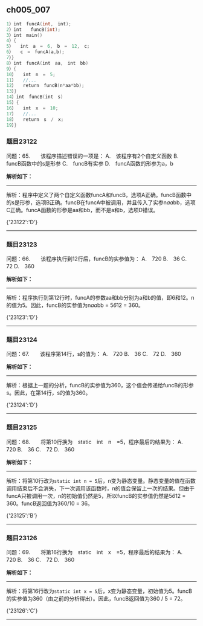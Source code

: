 ## ch005_007
``` c++
1）int　funcA(int,　int);
2）int　　funcB(int);
3）int　main()
4）{
5）　　int　a　=　6,　b　=　12,　c;
6）　　c　=　funcA(a,b);
7）}
8）int　funcA(int　aa,　int　bb)
9）{
10）　　int　n　=　5;
11）　　//...
12）　　return　funcB(n*aa*bb);
13）}
14）int　funcB(int　s)
15）{
16）　　int　x　=　10;
17）　　//...
18）　　return　s　/　x;
19）}

```
### 题目23122
问题：65.　　该程序描述错误的一项是：
A.　该程序有2个自定义函数
B.　funcB函数中的s是形参
C.　funcB有实参
D.　funcA函数的形参为a，b


**解析如下：**

------

解析：程序中定义了两个自定义函数funcA和funcB，选项A正确。funcB函数中的s是形参，选项B正确。funcB在funcA中被调用，并且传入了实参n*aa*bb，选项C正确。funcA函数的形参是aa和bb，而不是a和b，选项D错误。

{'23122':'D'}

------

### 题目23123
问题：66.　　该程序执行到12行后，funcB的实参值为：
A.　720
B.　36
C.　72
D.　360


**解析如下：**

------

解析：程序执行到第12行时，funcA的参数aa和bb分别为a和b的值，即6和12。n的值为5。因此，funcB的实参值为n*aa*bb = 5*6*12 = 360。

{'23123':'D'}

------

### 题目23124
问题：67.　　该程序第14行，s的值为：
A.　720
B.　36
C.　72
D.　360


**解析如下：**

------

解析：根据上一题的分析，funcB的实参值为360，这个值会传递给funcB的形参s。因此，在第14行，s的值为360。

{'23124':'D'}

------

### 题目23125
问题：68.　　将第10行换为　static　int　n　=5，程序最后的结果为：
A.　720
B.　36
C.　72
D.　360


**解析如下：**

------

解析：将第10行改为`static int n = 5`后，n变为静态变量。静态变量的值在函数调用结束后不会消失，下一次调用该函数时，n的值会保留上一次的结果。但由于funcA只被调用一次，n的初始值仍然是5，所以funcB的实参值仍然是5*6*12 = 360。funcB返回值为360/10 = 36。

{'23125':'B'}

------

### 题目23126
问题：69.　　将第16行换为　static　int　x　=5，程序最后的结果为：
A.　720
B.　36
C.　72
D.　360


**解析如下：**

------

解析：将第16行改为`static int x = 5`后，x变为静态变量，初始值为5。funcB的实参值为360（由之前的分析得出）。因此，funcB返回值为360 / 5 = 72。

{'23126':'C'}

------

